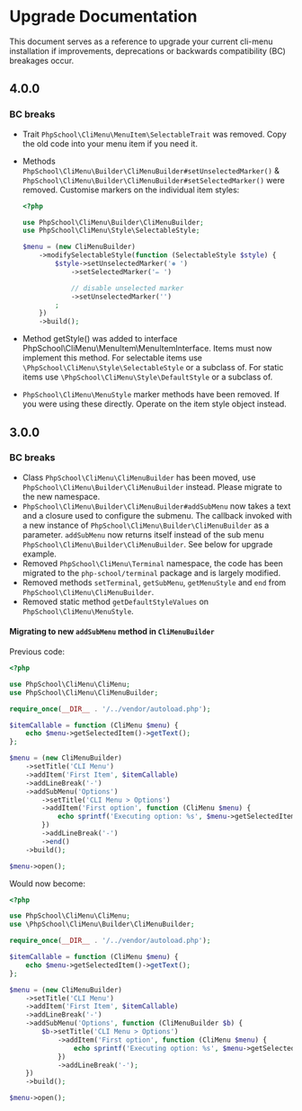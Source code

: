 # Upgrade Documentation

This document serves as a reference to upgrade your current cli-menu installation if improvements, deprecations
or backwards compatibility (BC) breakages occur.

## 4.0.0

### BC breaks

* Trait `PhpSchool\CliMenu\MenuItem\SelectableTrait` was removed. Copy the old code into your menu item 
  if you need it.
* Methods `PhpSchool\CliMenu\Builder\CliMenuBuilder#setUnselectedMarker()` & `PhpSchool\CliMenu\Builder\CliMenuBuilder#setSelectedMarker()` were removed.
  Customise markers on the individual item styles: 
  
  ```php
  <?php
  
  use PhpSchool\CliMenu\Builder\CliMenuBuilder;
  use PhpSchool\CliMenu\Style\SelectableStyle;
  
  $menu = (new CliMenuBuilder)
      ->modifySelectableStyle(function (SelectableStyle $style) {
          $style->setUnselectedMarker('❅ ')
              ->setSelectedMarker('✏ ')
  
              // disable unselected marker
              ->setUnselectedMarker('')
          ;
      })
      ->build();
  ```
* Method getStyle() was added to interface PhpSchool\CliMenu\MenuItem\MenuItemInterface. Items must now implement this 
  method. For selectable items use `\PhpSchool\CliMenu\Style\SelectableStyle` or a subclass of. For static items use 
  `\PhpSchool\CliMenu\Style\DefaultStyle` or a subclass of.
* `PhpSchool\CliMenu\MenuStyle` marker methods have been removed. If you were using these directly. Operate on the item
  style object instead.

## 3.0.0

### BC breaks

* Class `PhpSchool\CliMenu\CliMenuBuilder` has been moved, use 
  `PhpSchool\CliMenu\Builder\CliMenuBuilder` instead. Please migrate to the new namespace.
* `PhpSchool\CliMenu\Builder\CliMenuBuilder#addSubMenu` now takes a text and a closure used to configure the submenu. The callback
  invoked with a new instance of `PhpSchool\CliMenu\Builder\CliMenuBuilder` as a parameter. `addSubMenu` now returns itself instead of
  the sub menu `PhpSchool\CliMenu\Builder\CliMenuBuilder`. See below for upgrade example.
* Removed `PhpSchool\CliMenu\Terminal` namespace, the code has been migrated to the `php-school/terminal` package and is 
  largely modified.
* Removed methods `setTerminal`, `getSubMenu`, `getMenuStyle` and `end` from `PhpSchool\CliMenu\CliMenuBuilder`.
* Removed static method `getDefaultStyleValues` on `PhpSchool\CliMenu\MenuStyle`.


#### Migrating to new `addSubMenu` method in `CliMenuBuilder`

Previous code:

```php
<?php

use PhpSchool\CliMenu\CliMenu;
use PhpSchool\CliMenu\CliMenuBuilder;

require_once(__DIR__ . '/../vendor/autoload.php');

$itemCallable = function (CliMenu $menu) {
    echo $menu->getSelectedItem()->getText();
};

$menu = (new CliMenuBuilder)
    ->setTitle('CLI Menu')
    ->addItem('First Item', $itemCallable)
    ->addLineBreak('-')
    ->addSubMenu('Options')
        ->setTitle('CLI Menu > Options')
        ->addItem('First option', function (CliMenu $menu) {
            echo sprintf('Executing option: %s', $menu->getSelectedItem()->getText());
        })
        ->addLineBreak('-')
        ->end()
    ->build();

$menu->open();
```

Would now become:

```php
<?php

use PhpSchool\CliMenu\CliMenu;
use \PhpSchool\CliMenu\Builder\CliMenuBuilder;

require_once(__DIR__ . '/../vendor/autoload.php');

$itemCallable = function (CliMenu $menu) {
    echo $menu->getSelectedItem()->getText();
};

$menu = (new CliMenuBuilder)
    ->setTitle('CLI Menu')
    ->addItem('First Item', $itemCallable)
    ->addLineBreak('-')
    ->addSubMenu('Options', function (CliMenuBuilder $b) {
        $b->setTitle('CLI Menu > Options')
            ->addItem('First option', function (CliMenu $menu) {
                echo sprintf('Executing option: %s', $menu->getSelectedItem()->getText());
            })
            ->addLineBreak('-');
    })
    ->build();

$menu->open();
```
